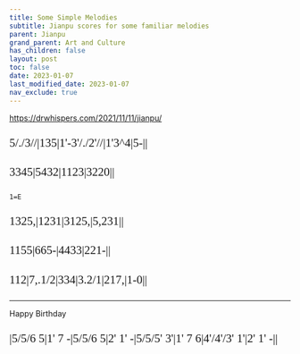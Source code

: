```yaml
---
title: Some Simple Melodies
subtitle: Jianpu scores for some familiar melodies
parent: Jianpu
grand_parent: Art and Culture
has_children: false
layout: post
toc: false
date: 2023-01-07
last_modified_date: 2023-01-07
nav_exclude: true
---
```


<style>
@font-face {
    font-family: Jianpu;
    src: url("{{site.webfontdirectory}}/jianpu/colrJianpu.ttf ");
}
.jianpu {
    font-family: Jianpu;
    line-height: 1.5;
    font-size: 150%
}
.lyrics {
    font-size: 75%
}
@media (max-width: 50rem) {
    .jianpu  {
        font-size: 120%;
    }
    .lyrics {
        font-size: 60%
    }
}
</style>


<!--https://drwhispers.com/2021/11/11/jianpu/-->

https://drwhispers.com/2021/11/11/jianpu/



<pre class="jianpu">
5/./3//|135|1'-3'/./2'//|1'3^4|5-||
</pre>



<pre class="jianpu">
3345|5432|1123|3220||
</pre>


`1=E`
<pre class="jianpu">
1325,|1231|3125,|5,231||
</pre>


<pre class="jianpu">
1155|665-|4433|221-||
</pre>



<pre class="jianpu">
112|7,.1/2|334|3.2/1|217,|1-0||
</pre>


-----------

Happy Birthday

<pre class="jianpu">
|5/5/6 5|1' 7 -|5/5/6 5|2' 1' -|5/5/5' 3'|1' 7 6|4'/4'/3' 1'|2' 1' -||
</pre>
